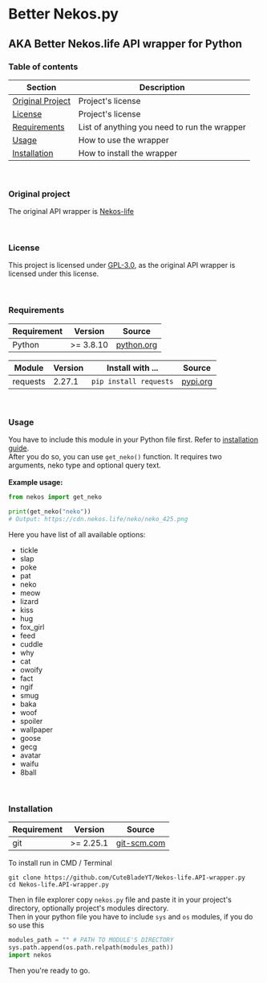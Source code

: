 # Better Nekos.py
## AKA Better Nekos.life API wrapper for Python

### Table of contents
| Section | Description |
| --- | --- |
| [Original Project](#original-project) | Project's license |
| [License](#license) | Project's license |
| [Requirements](#requirements) | List of anything you need to run the wrapper |
| [Usage](#usage) | How to use the wrapper |
| [Installation](#installation) |  How to install the wrapper|

<br>

### Original project
The original API wrapper is [Nekos-life](https://github.com/Nekos-life/nekos.py)

<br>

### License
This project is licensed under [GPL-3.0](https://github.com/CuteBladeYT/Nekos-life.API-wrapper.py/blob/main/LICENSE), as the original API wrapper is licensed under this license.

<br>

### Requirements

| Requirement | Version | Source |
| --- | --- | --- |
| Python | >= 3.8.10 | [python.org](https://python.org/) |

| Module | Version | Install with ... | Source |
| --- | --- | --- | --- |
| requests | 2.27.1 | `pip install requests` | [pypi.org](https://pypi.org/project/requests/) |

<br>

### Usage
You have to include this module in your Python file first. Refer to [installation guide](#installation).<br>
After you do so, you can use `get_neko()` function. It requires two arguments, neko type and optional query text.<br>
<br>
**Example usage:**
```py
from nekos import get_neko

print(get_neko("neko"))
# Output: https://cdn.nekos.life/neko/neko_425.png
```
Here you have list of all available options:
- tickle
- slap
- poke
- pat
- neko
- meow
- lizard
- kiss
- hug
- fox_girl
- feed
- cuddle
- why
- cat
- owoify
- fact
- ngif
- smug
- baka
- woof
- spoiler
- wallpaper
- goose
- gecg
- avatar
- waifu
- 8ball

<br>

### Installation

| Requirement | Version | Source |
| --- | --- | --- |
| git | >= 2.25.1 | [git-scm.com](https://git-scm.com/) |

To install run in CMD / Terminal
```
git clone https://github.com/CuteBladeYT/Nekos-life.API-wrapper.py
cd Nekos-life.API-wrapper.py
```
Then in file explorer copy `nekos.py` file and paste it in your project's directory, optionally project's modules directory.<br>
Then in your python file you have to include `sys` and `os` modules, if you do so use this
```py
modules_path = "" # PATH TO MODULE'S DIRECTORY
sys.path.append(os.path.relpath(modules_path))
import nekos
```
Then you're ready to go.
